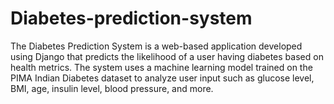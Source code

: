 # Diabetes-prediction-system
The Diabetes Prediction System is a web-based application developed using Django that predicts the likelihood of a user having diabetes based on health metrics. The system uses a machine learning model trained on the PIMA Indian Diabetes dataset to analyze user input such as glucose level, BMI, age, insulin level, blood pressure, and more.
